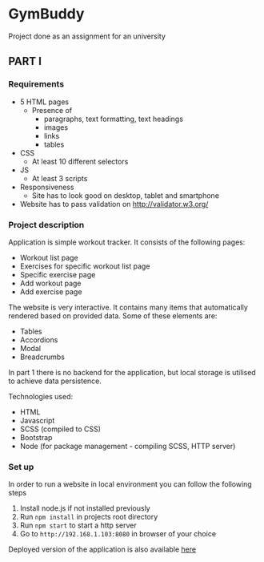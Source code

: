 # **GymBuddy**

Project done as an assignment for an university

## **PART I**

### **Requirements**

-   5 HTML pages
    -   Presence of
        -   paragraphs, text formatting, text headings
        -   images
        -   links
        -   tables
-   CSS
    -   At least 10 different selectors
-   JS
    -   At least 3 scripts
-   Responsiveness
    -   Site has to look good on desktop, tablet and smartphone
-   Website has to pass validation on http://validator.w3.org/

### **Project description**

Application is simple workout tracker. It consists of the following pages:

-   Workout list page
-   Exercises for specific workout list page
-   Specific exercise page
-   Add workout page
-   Add exercise page

The website is very interactive. It contains many items that automatically rendered based on provided data.
Some of these elements are:

-   Tables
-   Accordions
-   Modal
-   Breadcrumbs

In part 1 there is no backend for the application, but local storage is utilised to achieve data persistence.

Technologies used:

-   HTML
-   Javascript
-   SCSS (compiled to CSS)
-   Bootstrap
-   Node (for package management - compiling SCSS, HTTP server)

### **Set up**

In order to run a website in local environment you can follow the following steps

1. Install node.js if not installed previously
2. Run `npm install` in projects root directory
3. Run `npm start` to start a http server
4. Go to `http://192.168.1.103:8080` in browser of your choice

Deployed version of the application is also available [here](https://simple-gym-buddy.netlify.app/)
